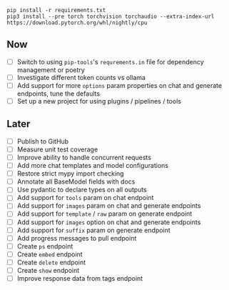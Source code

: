 ```
pip install -r requirements.txt
pip3 install --pre torch torchvision torchaudio --extra-index-url https://download.pytorch.org/whl/nightly/cpu
```

## Now

- [ ] Switch to using `pip-tools`'s `requrements.in` file for dependency management or poetry
- [ ] Investigate different token counts vs ollama
- [ ] Add support for more `options` param properties on chat and generate endpoints, tune the defaults
- [ ] Set up a new project for using plugins / pipelines / tools

## Later

- [ ] Publish to GitHub
- [ ] Measure unit test coverage
- [ ] Improve ability to handle concurrent requests
- [ ] Add more chat templates and model configurations
- [ ] Restore strict mypy import checking
- [ ] Annotate all BaseModel fields with docs
- [ ] Use pydantic to declare types on all outputs
- [ ] Add support for `tools` param on chat endpoint
- [ ] Add support for `images` param on chat and generate endpoints
- [ ] Add support for `template` / `raw` param on generate endpoint
- [ ] Add support for `images` option on chat and generate endpoints
- [ ] Add support for `suffix` param on generate endpoint
- [ ] Add progress messages to pull endpoint
- [ ] Create `ps` endpoint
- [ ] Create `embed` endpoint
- [ ] Create `delete` endpoint
- [ ] Create `show` endpoint
- [ ] Improve response data from tags endpoint
